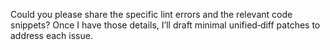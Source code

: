 Could you please share the specific lint errors and the relevant code snippets? Once I have those details, I’ll draft minimal unified‑diff patches to address each issue.